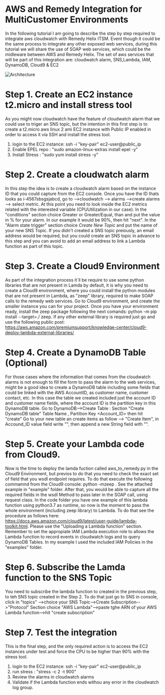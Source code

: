 # AWS and Remedy Integration for MultiCustomer Environments
In the following tutorial I am going to describe the step by step required to integrate aws cloudwatch with Remedy Helix ITSM. Event though it could be the same process to integrate  any other exposed  web services, during this tutorial we will share the use of SOAP web services, which could be the midleware between AWS and Remedy Helix. The set of aws services that will be part of this integration are: cloudwatch alarm, SNS,Lambda, IAM, DynamoDB, Cloud9 & EC2

![Architecture](https://github.com/leosolano/aws_remedy/blob/main/img/img1.png)

# Step 1. Create an EC2 instance t2.micro and install stress tool 
As you might now cloudwatch have the feature of cloudwatch alarm that we could use to triger an SNS topic, but the intention in this first step is to create a t2.micro aws linux 2 ami EC2 instance  with Public IP enabled in order to access it via SSH and install the stress tool. 

1. login to the EC2 instance: ssh -i "key-pair" ec2-user@public_ip
2. Enable EPEL repo : "sudo amazon-linux-extras install epel -y"
3. Install Stress : "sudo yum install stress -y"

# Step 2. Create a cloudwatch alarm 
In this step the idea is to create a cloudwatch alarm based on the instance ID that you could capture from the EC2 console. Once you have the ID thats looks as i-4567sbsgsjabcd, go to -->cloudwatch --> alarms -->create alarms --> select metric. At this point you need to look inside the EC2 metrics related with the interested variable (CPUUtilization in our case). In the "conditions" section choice Greater or Greater/Equal, than and put the value in % for your alarm. In our example it would be 90%, then hit "next". In the "Alarm state trigger" section choice *Create New Topic* and put the name of your new SNS Topic. If you didn't created a SNS topic preiously, an email address would be required, but you could create an SNS topic in advance to this step and you can avoid to add an email address to link  a Lambda function as part of this topic. 

# Step 3. Create a Cloud9 Environment
As part of the integration process it´ll be require to use some python libraries that are not present in Lamda by default, it is why you need to create a Cloud9 environment, where you could install the python modules that are not present in Lambda, as "zeep" library, required to make SOAP calls to the remedy web services. 
Go to Cloud9 environment, and create the smaller instance you can for your project. Once you have your environment ready, install the zeep package following the next comands: python -m pip install --target=./ zeep. If any other external library is required just go and use the following public post: https://aws.amazon.com/premiumsupport/knowledge-center/cloud9-deploy-lambda-external-libraries/

# Step 4. Create a DynamoDB Table (Optional)
For those cases where the information that comes from the cloudwatch alarms is not enough to fill the form to pass the alarm to the web services, might be a good idea to create a DynamoDB table including some fields that could be linked with the AWS AccountID,  as customer name, customer contact, etc. In this case the table we created included just the account ID and customer name fields, where the  account ID is the partition key in this DynamoDB table.
Go to DynamoDB-->Create Table : Section "Create DynamoDB table" Table Name <your table>, Partition Key <Account_ID> then  hit "create"
Go to your new table an create items as follow --> "Create Item", in Accound_ID value field write "<the list of your acount IDs>", then append a new String field with "<your customer name>". 

# Step 5. Create your Lambda code from Cloud9.
Now is the time to deploy the lamda fuction called aws_to_remedy.py in the Cloud9 Environment, but previos to do that you need to check the exact set of field that you wsdl endpoint requires. To do that execute the following commamnd from the Cloud9 console: python -mzeep <your wsdl endpoint>. See the attached example in "example" folder. After that, you would be able to capture all the required fields in the wsdl Method to pass later in the SOAP call, using request class. 
In the code folder you have one example of this lambda function using python3.7  as runtime, so now is the moment to pass the whole environment (including zeep library) to Lambda. To do that see the procedure as follows here: https://docs.aws.amazon.com/cloud9/latest/user-guide/lambda-toolkit.html.    Please use the "Uploading a Lambda function" section.
Remember to set the appropiate IAM Lambda execution role to allows the Lambda function to record events in cloudwatch logs and to query DynamoDB Tables. In my example I used the included IAM Policies in the "examples" folder.
            
# Step 6. Subscribe the Lamda function to the SNS Topic
You need to subscribe the lambda function to created in the previous step, to teh SNS topic created in the Step 2. 
To do that just go to SNS in console, click in "topics" -->choice your SNS Topic-->Create Subscription-->"Protocol" Section choice "AWS Lambda"-->paste tghe ARN of your AWS Lambda function-->hit "create subscription"
            
# Step 7. Test the integration
This is the final step, and the only required action is to access the EC2 instances under test and force the CPU to be higher than 90% with the stress tool.

1. login to the EC2 instance: ssh -i "key-pair" ec2-user@public_ip
2. run stress : "stress -c 2 -t 900"
3. Review the alarms in cloudwatch alarms
4. Validate if the Lambda function ends withou any error in the cloudwatch log group.

         

 

            
            






